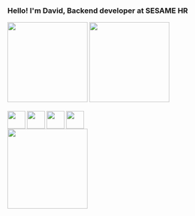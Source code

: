 ### Hello! I'm David, Backend developer at SESAME HR

<div>
  <img height="180em" src="https://github-readme-stats.vercel.app/api?username=Joorgi&show_icons=true&theme=dark&include_all_commits=true&count_private=true" />
  <img height="180em" src="https://github-readme-stats.vercel.app/api/top-langs/?username=Joorgi&layout=compact&langs_count=16&theme=dark" />
</div>

<div style="display: inline_block"><br>
  <img align="center" alt="" height="40" with="50" src="https://cdn.jsdelivr.net/gh/devicons/devicon/icons/laravel/laravel-plain.svg" />
  <img align="center" alt="" height="40" with="50" src="https://cdn.jsdelivr.net/gh/devicons/devicon/icons/vuejs/vuejs-original.svg" />
  <img align="center" alt="" height="40" with="50" src="https://cdn.jsdelivr.net/gh/devicons/devicon/icons/php/php-original.svg" />
  <img align="center" alt="" height="40" with="50" src="https://cdn.jsdelivr.net/gh/devicons/devicon/icons/symfony/symfony-original.svg" />
</div>

<div>
  <img height="180em" src="https://raw.githubusercontent.com/joorgi/joorgi/output/github-contribution-grid-snake.svg" />
</div>

